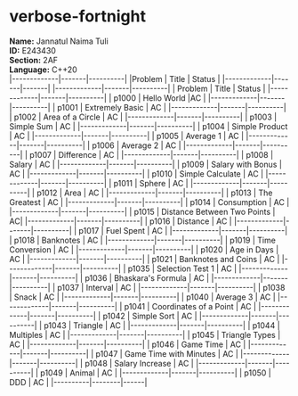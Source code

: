 # verbose-fortnight
**Name:** Jannatul Naima Tuli<br> 
**ID:** E243430<br>
**Section:** 2AF <br>
**Language:** C++20<br> 
|-------------|-------|----------| 
|Problem | Title | Status | 
|-------------|-------|-------|
|-------------|-------|----------|
| Problem | Title | Status |
|-------------|-------|----------|
| p1000 | Hello World |AC | 
|-------------|-------|----------|
| p1001 | Extremely Basic | AC | 
|-------------|-------|----------|
| p1002 | Area of a Circle | AC | 
|-------------|-------|----------|
| p1003 | Simple Sum | AC | 
|-------------|-------|----------|
| p1004 | Simple Product | AC | 
|-------------|-------|----------|
| p1005 | Average 1 | AC | 
|-------------|-------|----------|
| p1006 | Average 2 | AC | 
|-------------|-------|----------|
| p1007 | Difference | AC | 
|-------------|-------|----------|
| p1008 | Salary | AC | 
|-------------|-------|----------|
| p1009 | Salary with Bonus | AC | 
|-------------|-------|----------|
| p1010 | Simple Calculate | AC | 
|-------------|-------|----------|
| p1011 | Sphere | AC | 
|-------------|-------|----------|
| p1012 | Area | AC |
|-------------|-------|----------|
| p1013 | The Greatest | AC | 
|-------------|-------|----------|
| p1014 | Consumption | AC | 
|-------------|-------|----------|
| p1015 | Distance Between Two Points | AC| 
|-------------|-------|----------|
| p1016 | Distance | AC | 
|-------------|-------|----------|
| p1017 | Fuel Spent | AC | 
|-------------|-------|----------|
| p1018 | Banknotes | AC | 
|-------------|-------|----------|
| p1019 | Time Conversion | AC | 
|-------------|-------|----------|
| p1020 | Age in Days | AC | 
|-------------|-------|----------|
| p1021 | Banknotes and Coins | AC | 
|-------------|-------|----------|
| p1035 | Selection Test 1 | AC | 
|-------------|-------|----------|
| p1036 | Bhaskara's Formula | AC | 
|-------------|-------|----------|
| p1037 | Interval | AC | 
|-------------|-------|----------|
| p1038 | Snack | AC | 
|-------------|-------|----------|
| p1040 | Average 3 | AC | 
|-------------|-------|----------|
| p1041 | Coordinates of a Point | AC | 
|-------------|-------|----------|
| p1042 | Simple Sort | AC | 
|-------------|-------|----------|
| p1043 | Triangle | AC | 
|-------------|-------|----------|
| p1044 | Multiples | AC | 
|-------------|-------|----------|
| p1045 | Triangle Types | AC | 
|-------------|-------|----------|
| p1046 | Game Time | AC | 
|-------------|-------|----------|
| p1047 | Game Time with Minutes | AC | 
|-------------|-------|----------|
| p1048 | Salary Increase | AC | 
|-------------|-------|----------|
| p1049 | Animal | AC |
|-------------|-------|----------|
| p1050 | DDD | AC |
|----------|--------|------|
